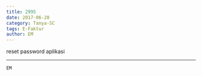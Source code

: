 ```yaml
---
title: 2995
date: 2017-06-20
category: Tanya-SC
tags: E-Faktur
author: EM
---
```


reset password aplikasi

---



`EM`
